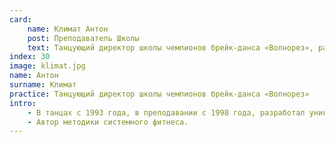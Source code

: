 ```yaml
---
card:
    name: Климат Антон
    post: Преподаватель Школы
    text: Танцующий директор школы чемпионов брейк-данса «Волнорез», разработал уникальную методику подготовки чемпионов на базе системного фитнеса.
index: 30
image: klimat.jpg
name: Антон
surname: Климат
practice: Танцующий директор школы чемпионов брейк-данса «Волнорез»
intro:
    - В танцах с 1993 года, в преподавании с 1998 года, разработал уникальную методику подготовки чемпионов на базе двигательного фитнеса. Внёс большой вклад в развитие на постсоветском пространстве одного из самых сложных танцевальных стилей – вейвинга. Практикует различные виды профессионального массажа. Проводит мастер-классы для педагогов движения в разных городах России, имеет школы последователей метода в Москве, Казани, Пензе.
    - Автор методики системного фитнеса.
---
```

